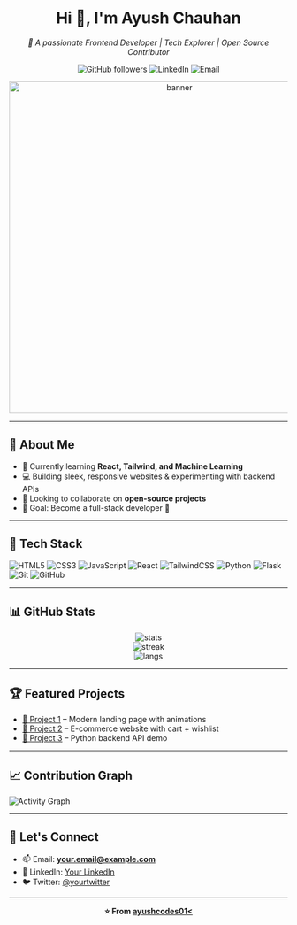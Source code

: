 <!-- GitHub Profile README for ayushcodes01 -->

<div align="center">
  <h1>Hi 👋, I'm Ayush Chauhan</h1>
  <p><em>🚀 A passionate Frontend Developer | Tech Explorer | Open Source Contributor</em></p>

  <!-- Badges -->
  <p>
    <a href="https://github.com/ayushcodes01"><img alt="GitHub followers" src="https://img.shields.io/github/followers/ayushcodes01?label=Follow&style=social"></a>
    <a href="https://www.linkedin.com/in/YOUR_LINKEDIN"><img alt="LinkedIn" src="https://img.shields.io/badge/-LinkedIn-0A66C2?logo=linkedin&logoColor=white"></a>
    <a href="mailto:your.email@example.com"><img alt="Email" src="https://img.shields.io/badge/Email-c14438?logo=gmail&logoColor=white"></a>
  </p>

  <!-- Optional GIF banner -->
  <img src="https://media.giphy.com/media/26BROrSHlmyzzHfTG/giphy.gif" width="600px" alt="banner"/>
</div>

---

## 🔭 About Me
- 🌱 Currently learning **React, Tailwind, and Machine Learning**
- 💻 Building sleek, responsive websites & experimenting with backend APIs
- 🤝 Looking to collaborate on **open-source projects**
- 🎯 Goal: Become a full-stack developer 🚀

---

## 🧰 Tech Stack
![HTML5](https://img.shields.io/badge/HTML5-%23E34F26.svg?logo=html5&logoColor=white)
![CSS3](https://img.shields.io/badge/CSS3-%231572B6.svg?logo=css3&logoColor=white)
![JavaScript](https://img.shields.io/badge/JavaScript-%23F7DF1E.svg?logo=javascript&logoColor=black)
![React](https://img.shields.io/badge/React-%2320232a.svg?logo=react&logoColor=%2361DAFB)
![TailwindCSS](https://img.shields.io/badge/TailwindCSS-%2338B2AC.svg?logo=tailwind-css&logoColor=white)
![Python](https://img.shields.io/badge/Python-3776AB?logo=python&logoColor=white)
![Flask](https://img.shields.io/badge/Flask-%23000.svg?logo=flask&logoColor=white)
![Git](https://img.shields.io/badge/Git-%23F05033.svg?logo=git&logoColor=white)
![GitHub](https://img.shields.io/badge/GitHub-%23121011.svg?logo=github&logoColor=white)

---

## 📊 GitHub Stats
<p align="center">
  <img src="https://github-readme-stats.vercel.app/api?username=ayushcodes01&show_icons=true&theme=tokyonight" alt="stats"/>
  <br/>
  <img src="https://github-readme-streak-stats.herokuapp.com/?user=ayushcodes01&theme=tokyonight" alt="streak"/>
  <br/>
  <img src="https://github-readme-stats.vercel.app/api/top-langs/?username=ayushcodes01&layout=compact&theme=tokyonight" alt="langs"/>
</p>

---

## 🏆 Featured Projects
- [📌 Project 1](https://github.com/ayushcodes01/Project-1) – Modern landing page with animations  
- [📌 Project 2](https://github.com/ayushcodes01/Project-2) – E-commerce website with cart + wishlist  
- [📌 Project 3](https://github.com/ayushcodes01/Project-3) – Python backend API demo  

---

## 📈 Contribution Graph
![Activity Graph](https://github-readme-activity-graph.vercel.app/graph?username=ayushcodes01&theme=tokyo-night)

---

## 🤝 Let's Connect
- 📫 Email: **your.email@example.com**  
- 💼 LinkedIn: [Your LinkedIn](https://www.linkedin.com/in/YOUR_LINKEDIN)  
- 🐦 Twitter: [@yourtwitter](https://twitter.com/YOUR_TWITTER)  

---

<div align="center">
  <b>⭐️ From <a href="https://github.com/ayushcodes01">ayushcodes01<
